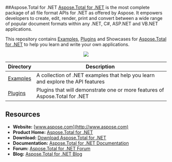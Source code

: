 ##Aspose.Total for .NET
[Aspose.Total for .NET](http://www.aspose.com/products/total/net) is the most complete package of all file format APIs for .NET as offered by Aspose. It empowers developers to create, edit, render, print and convert between a wide range of popular document formats within any .NET, C#, ASP.NET and VB.NET applications.

This repository contains [Examples](Examples), [Plugins](Plugins) and Showcases for [Aspose.Total for .NET](http://www.aspose.com/products/total/net) to help you learn and write your own applications.

<p align="center">

  <a title="Download complete Aspose.Total for .NET source code" href="https://github.com/aspose-total/Aspose.Total-for-.NET/archive/master.zip">
	<img src="http://i.imgur.com/hwNhrGZ.png" />
  </a>
</p>

Directory | Description
--------- | -----------
[Examples](Examples)  | A collection of .NET examples that help you learn and explore the API features
[Plugins](Plugins)  | Plugins that will demonstrate one or more features of Aspose.Total for .NET

## Resources

+ **Website:** [www.aspose.com](http://www.aspose.com)
+ **Product Home:** [Aspose.Total for .NET](http://www.aspose.com/products/total/net)
+ **Download:** [Download Aspose.Total for .NET](http://www.aspose.com/downloads/total/net)
+ **Documentation:** [Aspose.Total for .NET Documentation](http://www.aspose.com/docs/display/totalnet/Home)
+ **Forum:** [Aspose.Total for .NET Forum](http://www.aspose.com/community/forums/aspose.total-product-family/442/showforum.aspx)
+ **Blog:** [Aspose.Total for .NET Blog](http://www.aspose.com/blogs/aspose-products/aspose-total-product-family.html)

